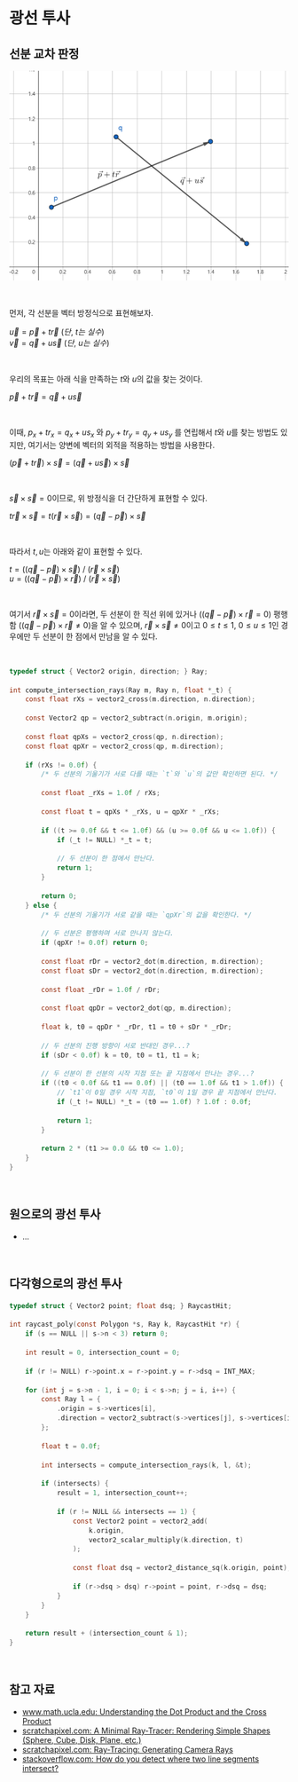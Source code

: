 # 광선 투사

## 선분 교차 판정

<img src="images/vector_equations.png" alt="선분을 벡터 방정식으로 표현하기"><br>

<br />

먼저, 각 선분을 벡터 방정식으로 표현해보자.

$\vec{u} = \vec{p} + t\vec{r}\ (단,\ t는\ 실수)$  
$\vec{v} = \vec{q} + u\vec{s}\ (단,\ u는\ 실수)$

<br />

우리의 목표는 아래 식을 만족하는 $t$와 $u$의 값을 찾는 것이다.

$\vec{p} + t\vec{r} = \vec{q} + u\vec{s}$

<br />

이때, ${p_x} + t{r_x} = {q_x} + u{s_x}$ 와 ${p_y} + t{r_y} = {q_y} + u{s_y}$ 를 연립해서 $t$와 $u$를 찾는 방법도 있지만, 여기서는 양변에 벡터의 외적을 적용하는 방법을 사용한다.

$(\vec{p} + t\vec{r}) \times \vec{s} = (\vec{q} + u\vec{s}) \times \vec{s}$

<br />

$\vec{s} \times \vec{s} = 0$이므로, 위 방정식을 더 간단하게 표현할 수 있다.

$t\vec{r} \times \vec{s} = t (\vec{r} \times \vec{s}) = (\vec{q} - \vec{p}) \times \vec{s}$

<br />

따라서 $t, u$는 아래와 같이 표현할 수 있다.

$t = ((\vec{q} - \vec{p}) \times \vec{s}) \ / \ (\vec{r} \times \vec{s})$  
$u = ((\vec{q} - \vec{p}) \times \vec{r}) \ / \ (\vec{r} \times \vec{s})$

<br />

여기서 $\vec{r} \times \vec{s} = 0$이라면, 두 선분이 한 직선 위에 있거나 ($(\vec{q} - \vec{p}) \times \vec{r} = 0$) 평행함 ($(\vec{q} - \vec{p}) \times \vec{r} \neq 0$)을 알 수 있으며, $\vec{r} \times \vec{s} \neq 0$이고 $0 \leq t \leq 1$, $0 \leq u \leq 1$인 경우에만 두 선분이 한 점에서 만남을 알 수 있다.

<br />

```c
typedef struct { Vector2 origin, direction; } Ray;

int compute_intersection_rays(Ray m, Ray n, float *_t) {
    const float rXs = vector2_cross(m.direction, n.direction);

    const Vector2 qp = vector2_subtract(n.origin, m.origin);

    const float qpXs = vector2_cross(qp, n.direction);
    const float qpXr = vector2_cross(qp, m.direction);

    if (rXs != 0.0f) {
        /* 두 선분의 기울기가 서로 다를 때는 `t`와 `u`의 값만 확인하면 된다. */

        const float _rXs = 1.0f / rXs;

        const float t = qpXs * _rXs, u = qpXr * _rXs;

        if ((t >= 0.0f && t <= 1.0f) && (u >= 0.0f && u <= 1.0f)) {
            if (_t != NULL) *_t = t;

            // 두 선분이 한 점에서 만난다.
            return 1;
        }

        return 0;
    } else {
        /* 두 선분의 기울기가 서로 같을 때는 `qpXr`의 값을 확인한다. */

        // 두 선분은 평행하며 서로 만나지 않는다.
        if (qpXr != 0.0f) return 0;

        const float rDr = vector2_dot(m.direction, m.direction);
        const float sDr = vector2_dot(n.direction, m.direction);

        const float _rDr = 1.0f / rDr;

        const float qpDr = vector2_dot(qp, m.direction);

        float k, t0 = qpDr * _rDr, t1 = t0 + sDr * _rDr;

        // 두 선분의 진행 방향이 서로 반대인 경우...?
        if (sDr < 0.0f) k = t0, t0 = t1, t1 = k;

        // 두 선분이 한 선분의 시작 지점 또는 끝 지점에서 만나는 경우...?
        if ((t0 < 0.0f && t1 == 0.0f) || (t0 == 1.0f && t1 > 1.0f)) {
            // `t1`이 0일 경우 시작 지점, `t0`이 1일 경우 끝 지점에서 만난다.
            if (_t != NULL) *_t = (t0 == 1.0f) ? 1.0f : 0.0f;

            return 1;
        }

        return 2 * (t1 >= 0.0 && t0 <= 1.0);
    }
}
```

<br />

## 원으로의 광선 투사

<!--

<img src="" alt="원으로의 점 판정"><br>

-->

- ...

<br />

## 다각형으로의 광선 투사

<!--

<img src="" alt="다각형으로의 광선 투사"><br>

-->

```c
typedef struct { Vector2 point; float dsq; } RaycastHit;

int raycast_poly(const Polygon *s, Ray k, RaycastHit *r) {
    if (s == NULL || s->n < 3) return 0;

    int result = 0, intersection_count = 0;

    if (r != NULL) r->point.x = r->point.y = r->dsq = INT_MAX;

    for (int j = s->n - 1, i = 0; i < s->n; j = i, i++) {
        const Ray l = { 
            .origin = s->vertices[i],
            .direction = vector2_subtract(s->vertices[j], s->vertices[i])
        };

        float t = 0.0f;

        int intersects = compute_intersection_rays(k, l, &t);

        if (intersects) {
            result = 1, intersection_count++;

            if (r != NULL && intersects == 1) {
                const Vector2 point = vector2_add(
                    k.origin, 
                    vector2_scalar_multiply(k.direction, t)
                );

                const float dsq = vector2_distance_sq(k.origin, point);

                if (r->dsq > dsq) r->point = point, r->dsq = dsq;
            }
        }
    }

    return result + (intersection_count & 1);
}
```

<br />

## 참고 자료

- [www.math.ucla.edu: Understanding the Dot Product and the Cross Product](https://www.math.ucla.edu/~josephbreen/Understanding_the_Dot_Product_and_the_Cross_Product.pdf)
- [scratchapixel.com: A Minimal Ray-Tracer: Rendering Simple Shapes (Sphere, Cube, Disk, Plane, etc.)](https://www.scratchapixel.com/lessons/3d-basic-rendering/minimal-ray-tracer-rendering-simple-shapes/parametric-and-implicit-surfaces.html)
- [scratchapixel.com: Ray-Tracing: Generating Camera Rays](https://www.scratchapixel.com/lessons/3d-basic-rendering/ray-tracing-generating-camera-rays/definition-ray.html)
- [stackoverflow.com: How do you detect where two line segments intersect?](https://stackoverflow.com/questions/563198/how-do-you-detect-where-two-line-segments-intersect/565282#565282)

<br />